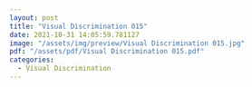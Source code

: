 ```yaml
---
layout: post
title: "Visual Discrimination 015"
date: 2021-10-31 14:05:59.781127
image: "/assets/img/preview/Visual Discrimination 015.jpg"
pdf: "/assets/pdf/Visual Discrimination 015.pdf"
categories:
  - Visual Discrimination 
---
```

